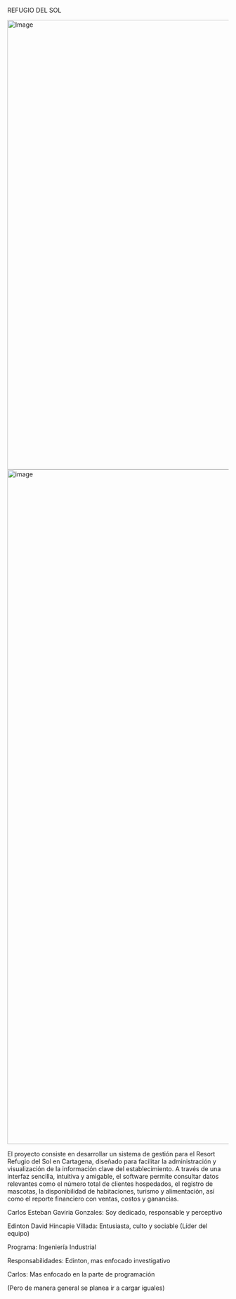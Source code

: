 REFUGIO DEL SOL 

<img width="1024" height="1024" alt="Image" src="https://github.com/user-attachments/assets/21c78993-bb9d-4730-a64d-aabb6931bdcd" />

<img width="1024" height="1536" alt="image" src="https://github.com/user-attachments/assets/1e0b312b-62ab-4291-a2e3-b7c4bd7e4dcd" />


El proyecto consiste en desarrollar un sistema de gestión para el Resort Refugio del Sol en Cartagena, diseñado para facilitar la administración y visualización de la información clave del establecimiento. A través de una interfaz sencilla, intuitiva y amigable, el software permite consultar datos relevantes como el número total de clientes hospedados, el registro de mascotas, la disponibilidad de habitaciones, turismo y alimentación, así como el reporte financiero con ventas, costos y ganancias.

Carlos Esteban Gaviria Gonzales: Soy dedicado, responsable y perceptivo

Edinton David Hincapie Villada: Entusiasta, culto y sociable (Líder del equipo)

Programa: Ingeniería Industrial

Responsabilidades: Edinton, mas enfocado investigativo

Carlos: Mas enfocado en la  parte de programación 

(Pero de manera general se planea ir a cargar iguales)

